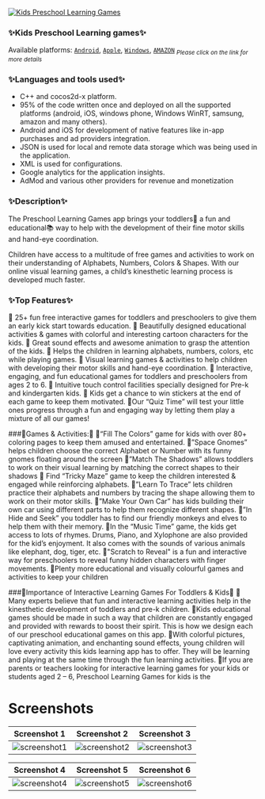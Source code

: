 [![Kids Preschool Learning Games][AppIconLink]][AndroidLink]
### ✨Kids Preschool Learning games✨
Available platforms: [`Android`][AndroidLink], [`Apple`][AppleLink], [`Windows`][WindowsLink], [`AMAZON`][AmazonLink]
<sub>*Please click on the link for more details*</sub>
### ✨Languages and tools used✨
- C++ and cocos2d-x platform.
- 95% of the code written once and deployed on all the supported platforms (android, iOS, windows phone, Windows WinRT, samsung, amazon and many others). 
- Android and iOS for development of native features like in-app purchases and ad providers integration.
- JSON is used for local and remote data storage which was being used in the application.
- XML is used for configurations.
- Google analytics for the application insights.
- AdMod and various other providers for revenue and monetization

### ✨Description✨
The Preschool Learning Games app brings your toddlers👶 a fun and educational📚 way to help with the development of their fine motor skills and hand-eye coordination.

Children have access to a multitude of free games and activities to work on their understanding of Alphabets, Numbers, Colors & Shapes. With our online visual learning games, a child’s kinesthetic learning process is developed much faster.

### ✨Top Features✨
📍 25+ fun free interactive games for toddlers and preschoolers to give them an early kick start towards education.
📍 Beautifully designed educational activities & games with colorful and interesting cartoon characters for the kids.
📍 Great sound effects and awesome animation to grasp the attention of the kids.
📍 Helps the children in learning alphabets, numbers, colors, etc while playing games.
📍 Visual learning games & activities to help children with developing their motor skills and hand-eye coordination.
📍 Interactive, engaging, and fun educational games for toddlers and preschoolers from ages 2 to 6.
📍 Intuitive touch control facilities specially designed for Pre-k and kindergarten kids.
📍 Kids get a chance to win stickers at the end of each game to keep them motivated.
📍Our “Quiz Time” will test your little ones progress through a fun and engaging way by letting them play a mixture of all our games!

###🎲Games & Activities:🎲
📍“Fill The Colors” game for kids with over 80+ coloring pages to keep them amused and entertained.
📍”Space Gnomes” helps children choose the correct Alphabet or Number with its funny gnomes floating around the screen
📍”Match The Shadows” allows toddlers to work on their visual learning by matching the correct shapes to their shadows
📍 Find “Tricky Maze” game to keep the children interested & engaged while reinforcing alphabets.
📍”Learn To Trace” lets children practice their alphabets and numbers by tracing the shape allowing them to work on their motor skills.
📍”Make Your Own Car” has kids building their own car using different parts to help them recognize different shapes.
📍”In Hide and Seek” you toddler has to find our friendly monkeys and elves to help them with their memory.
📍In the “Music Time” game, the kids get access to lots of rhymes. Drums, Piano, and Xylophone are also provided for the kid’s enjoyment. It also comes with the sounds of various animals like elephant, dog, tiger, etc.
📍"Scratch to Reveal" is a fun and interactive way for preschoolers to reveal funny hidden characters with finger movements.
📍Plenty more educational and visually colourful games and activities to keep your children

###🎯Importance of Interactive Learning Games For Toddlers & Kids🎯
📍Many experts believe that fun and interactive learning activities help in the kinesthetic development of toddlers and pre-k children.
📍Kids educational games should be made in such a way that children are constantly engaged and provided with rewards to boost their spirit. This is how we design each of our preschool educational games on this app.
📍With colorful pictures, captivating animation, and enchanting sound effects, young children will love every activity this kids learning app has to offer. They will be learning and playing at the same time through the fun learning activities.
📍If you are parents or teachers looking for interactive learning games for your kids or students aged 2 – 6, Preschool Learning Games for kids is the 

# Screenshots
|Screenshot 1|Screenshot 2| Screenshot 3|
|:-:|:-:|:-:|
|![screenshot1][Screenshot1]|![screenshot2][Screenshot2]|![screenshot3][Screenshot3]|

|Screenshot 4|Screenshot 5| Screenshot 6|
|:-:|:-:|:-:|
|![screenshot4][Screenshot4]|![screenshot5][Screenshot5]|![screenshot6][Screenshot6]|



<!-- Links -->
[AppIconLink]: https://www.greysprings.com/images/icons/preschoolgames_icon.png "App icon"
[AndroidLink]: https://play.google.com/store/apps/details?id=com.greysprings.games "Android link"
[AppleLink]: https://apps.apple.com/us/app/preschool-learning-games-kids/id726944785 "Apple Link"
[WindowsLink]: https://www.microsoft.com/en-us/p/kids-preschool-learning-games/9wzdncrdcmmn?rtc=1&activetab=pivot:overviewtab "Windows Link"
[AmazonLink]: http://www.amazon.com/Kids-Preschool-Games-Kindergarten-Activities/dp/B00GSJ6ZKG "Amazon Link"

[Screenshot1]: https://play-lh.googleusercontent.com/3MS1fhtLNDiBdau372zNCcFKsZoWziASQj-DzhhCO-xjcEw3l_Ly6kntRuI_4qFpTA=w2560-h1440-rw "Screenshot 1"
[Screenshot2]: https://play-lh.googleusercontent.com/GuKN-P9tM4m-F0gFnrmbcmNT2b4HvFOG397d2mOwZCQ4VKgw0yL7Vtf_QgxxuMidFTo=w2560-h1440-rw "Screenshot 2"
[Screenshot3]: https://play-lh.googleusercontent.com/UkFb4F-s8_n5uKDqv0Fhsld4G_K0pXKrGPTgpIAFBEFAQR0lm_fjkcWXqzpaY5vu27E=w2560-h1440-rw "Screenshot 3"
[Screenshot4]: https://play-lh.googleusercontent.com/RolfnPq78hASxO2Ieb_x4T5sAqNyn1T283IJZBiFqHri2jy0NQh1BezXL_OLbdnS_mo=w2560-h1440-rw "Screenshot 4"
[Screenshot5]: https://play-lh.googleusercontent.com/gQIROqBo_mX8t-TL1UiGdg7P3JsOGCOlx6r7UbDGHKgH0NtEmy6IypFWteUY6TGN-Dw=w2560-h1440-rw "Screenshot 5"
[Screenshot6]: https://play-lh.googleusercontent.com/ajiQDVzY5emfsPlPFv5BohuVYOOSzHAjXIPzDsW0Ujef46apE4P322lprK1qYG_KHy3K=w2560-h1440-rw "Screenshot 6"